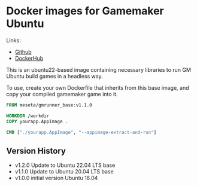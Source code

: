 # Docker images for Gamemaker Ubuntu

Links:
* [Github](https://github.com/meseta/gamemaker-ubuntu-base)
* [DockerHub](https://hub.docker.com/r/meseta/gmrunner_base)

This is an ubuntu22-based image containing necessary libraries to run GM Ubuntu build games in a headless way.

To use, create your own Dockerfile that inherits from this base image, and copy your compiled gamemaker game into it.

```dockerfile
FROM meseta/gmrunner_base:v1.1.0

WORKDIR /workdir
COPY yourapp.AppImage .

CMD ["./yourapp.AppImage", "--appimage-extract-and-run"]
```

## Version History
* v1.2.0 Update to Ubuntu 22.04 LTS base
* v1.1.0 Update to Ubuntu 20.04 LTS base
* v1.0.0 initial version Ubuntu 18.04